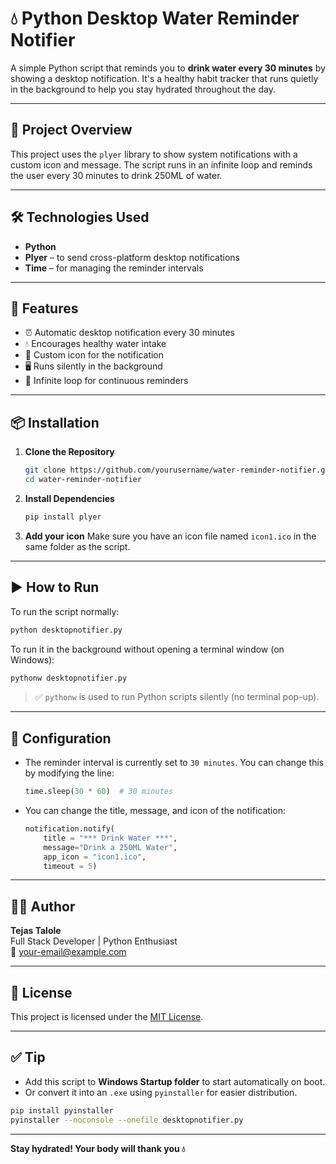 # 💧 Python Desktop Water Reminder Notifier

A simple Python script that reminds you to **drink water every 30 minutes** by showing a desktop notification. It's a healthy habit tracker that runs quietly in the background to help you stay hydrated throughout the day.

---

## 🚀 Project Overview

This project uses the `plyer` library to show system notifications with a custom icon and message. The script runs in an infinite loop and reminds the user every 30 minutes to drink 250ML of water.

---

## 🛠️ Technologies Used

- **Python**
- **Plyer** – to send cross-platform desktop notifications
- **Time** – for managing the reminder intervals

---

## 🔧 Features

- ⏰ Automatic desktop notification every 30 minutes
- 💧 Encourages healthy water intake
- 🎨 Custom icon for the notification
- 🖥️ Runs silently in the background
- 🔁 Infinite loop for continuous reminders

---

## 📦 Installation

1. **Clone the Repository**
   ```bash
   git clone https://github.com/yourusername/water-reminder-notifier.git
   cd water-reminder-notifier
   ```

2. **Install Dependencies**
   ```bash
   pip install plyer
   ```

3. **Add your icon**
   Make sure you have an icon file named `icon1.ico` in the same folder as the script.

---

## ▶️ How to Run

To run the script normally:
```bash
python desktopnotifier.py
```

To run it in the background without opening a terminal window (on Windows):
```bash
pythonw desktopnotifier.py
```

> ✅ `pythonw` is used to run Python scripts silently (no terminal pop-up).

---

## 📌 Configuration

- The reminder interval is currently set to `30 minutes`. You can change this by modifying the line:
  ```python
  time.sleep(30 * 60)  # 30 minutes
  ```

- You can change the title, message, and icon of the notification:
  ```python
  notification.notify(
      title = "*** Drink Water ***",
      message="Drink a 250ML Water",
      app_icon = "icon1.ico",
      timeout = 5)
  ```

---

## 🧑‍💻 Author

**Tejas Talole**  
Full Stack Developer | Python Enthusiast  
📧 your-email@example.com

---

## 📜 License

This project is licensed under the [MIT License](LICENSE).

---

## ✅ Tip

- Add this script to **Windows Startup folder** to start automatically on boot.
- Or convert it into an `.exe` using `pyinstaller` for easier distribution.

```bash
pip install pyinstaller
pyinstaller --noconsole --onefile desktopnotifier.py
```

---

**Stay hydrated! Your body will thank you 💧**
